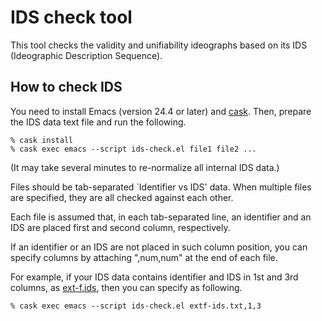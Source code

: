 # IDS check tool

This tool checks the validity and unifiability ideographs based on its
IDS (Ideographic Description Sequence).

## How to check IDS

You need to install Emacs (version 24.4 or later) and
[cask](https://github.com/cask/cask). Then, prepare the IDS data text
file and run the following.

```
% cask install
% cask exec emacs --script ids-check.el file1 file2 ...
```

(It may take several minutes to re-normalize all internal IDS data.)

Files should be tab-separated `Identifier vs IDS' data. When multiple
files are specified, they are all checked against each other.

Each file is assumed that, in each tab-separated line, an identifier
and an IDS are placed first and second column, respectively.

If an identifier or an IDS are not placed in such column position, you
can specify columns by attaching ",num,num" at the end of each file.

For example, if your IDS data contains identifier and IDS in 1st and
3rd columns, as
[ext-f.ids](https://github.com/cjkvi/cjkvi-ids/blob/master/extf-ids.txt),
then you can specify as following.

```
% cask exec emacs --script ids-check.el extf-ids.txt,1,3
```
